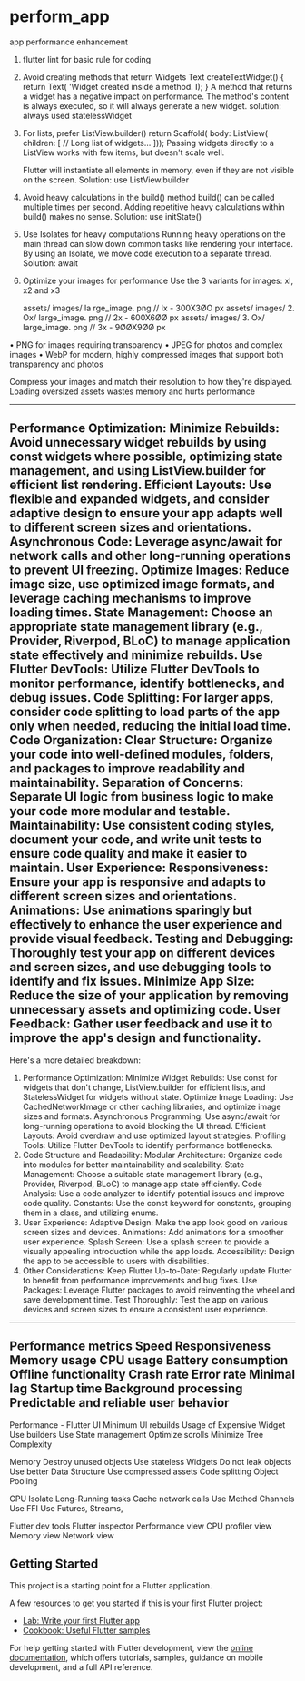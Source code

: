 # perform_app

app performance enhancement
1. flutter lint for basic rule for coding
2. Avoid creating methods that return Widgets
   Text createTextWidget() {
   return  Text( 'Widget created inside a method. I);
  }
   A method that returns a widget has a
   negative impact on performance.
   The method's content is always executed, so
   it will always generate a new widget.
solution: always used statelessWidget
3. For lists, prefer ListView.builder()
   return   Scaffold(
  body: ListView(
   children: [
   // Long list of widgets...
]));
   Passing widgets directly to a ListView works
   with few items, but doesn't scale well.

   Flutter will instantiate all elements in
   memory, even if they are not visible on the
   screen.
Solution: use ListView.builder
4. Avoid heavy calculations in the build() method
   build() can be called multiple times per
   second.
   Adding repetitive heavy calculations within
   build() makes no sense.
Solution: use initState()
5. Use Isolates for heavy computations
   Running heavy operations on the main
   thread can slow down common tasks like
   rendering your interface.
   By using an Isolate, we move code execution
   to a separate thread.
Solution: await
6. Optimize your images for performance
   Use the 3 variants for images: xl, x2 and x3

   assets/ images/ la rge_image. png  // lx - 300X3ØO px
   assets/ images/ 2. Ox/ large_image. png // 2x - 600X6ØØ px
   assets/ images/ 3. Ox/ large_image. png // 3x - 9ØØX9ØØ px

• PNG for images requiring transparency
• JPEG for photos and complex images
• WebP for modern, highly compressed
images that support both transparency and photos

Compress your images and match their
resolution to how they're displayed. Loading
oversized assets wastes memory and hurts
performance

______________________________________________________
Performance Optimization:
Minimize Rebuilds:
Avoid unnecessary widget rebuilds by using const widgets where possible, optimizing state management, and using ListView.builder for efficient list rendering.
Efficient Layouts:
Use flexible and expanded widgets, and consider adaptive design to ensure your app adapts well to different screen sizes and orientations.
Asynchronous Code:
Leverage async/await for network calls and other long-running operations to prevent UI freezing.
Optimize Images:
Reduce image size, use optimized image formats, and leverage caching mechanisms to improve loading times.
State Management:
Choose an appropriate state management library (e.g., Provider, Riverpod, BLoC) to manage application state effectively and minimize rebuilds.
Use Flutter DevTools:
Utilize Flutter DevTools to monitor performance, identify bottlenecks, and debug issues.
Code Splitting:
For larger apps, consider code splitting to load parts of the app only when needed, reducing the initial load time.
Code Organization:
Clear Structure:
Organize your code into well-defined modules, folders, and packages to improve readability and maintainability.
Separation of Concerns:
Separate UI logic from business logic to make your code more modular and testable.
Maintainability:
Use consistent coding styles, document your code, and write unit tests to ensure code quality and make it easier to maintain.
User Experience:
Responsiveness:
Ensure your app is responsive and adapts to different screen sizes and orientations.
Animations:
Use animations sparingly but effectively to enhance the user experience and provide visual feedback.
Testing and Debugging:
Thoroughly test your app on different devices and screen sizes, and use debugging tools to identify and fix issues.
Minimize App Size:
Reduce the size of your application by removing unnecessary assets and optimizing code.
User Feedback:
Gather user feedback and use it to improve the app's design and functionality.
---------------------------------------------------------
Here's a more detailed breakdown:
1. Performance Optimization:
   Minimize Widget Rebuilds: Use const for widgets that don't change, ListView.builder for efficient lists, and StatelessWidget for widgets without state.
   Optimize Image Loading: Use CachedNetworkImage or other caching libraries, and optimize image sizes and formats.
   Asynchronous Programming: Use async/await for long-running operations to avoid blocking the UI thread.
   Efficient Layouts: Avoid overdraw and use optimized layout strategies.
   Profiling Tools: Utilize Flutter DevTools to identify performance bottlenecks.
2. Code Structure and Readability:
   Modular Architecture: Organize code into modules for better maintainability and scalability.
   State Management: Choose a suitable state management library (e.g., Provider, Riverpod, BLoC) to manage app state efficiently.
   Code Analysis: Use a code analyzer to identify potential issues and improve code quality.
   Constants: Use the const keyword for constants, grouping them in a class, and utilizing enums.
3. User Experience:
   Adaptive Design: Make the app look good on various screen sizes and devices.
   Animations: Add animations for a smoother user experience.
   Splash Screen: Use a splash screen to provide a visually appealing introduction while the app loads.
   Accessibility: Design the app to be accessible to users with disabilities.
4. Other Considerations:
   Keep Flutter Up-to-Date:
   Regularly update Flutter to benefit from performance improvements and bug fixes.
   Use Packages:
   Leverage Flutter packages to avoid reinventing the wheel and save development time.
   Test Thoroughly:
   Test the app on various devices and screen sizes to ensure a consistent user experience.

-----------------------------
Performance metrics
Speed
Responsiveness
Memory usage
CPU usage
Battery consumption
Offline functionality
Crash rate
Error rate
Minimal lag
Startup time
Background processing
Predictable and reliable
user behavior
------------------
Performance - Flutter
UI
Minimum Ul rebuilds
Usage of Expensive Widget
Use builders
Use State management
Optimize scrolls
Minimize Tree Complexity

Memory
Destroy unused objects
Use stateless Widgets
Do not leak objects
Use better Data Structure
Use compressed assets
Code splitting
Object Pooling

CPU
Isolate Long-Running tasks
Cache network calls
Use Method Channels
Use FFI
Use Futures, Streams,


Flutter dev tools
Flutter inspector
Performance view
CPU profiler view
Memory view
Network view
## Getting Started

This project is a starting point for a Flutter application.

A few resources to get you started if this is your first Flutter project:

- [Lab: Write your first Flutter app](https://docs.flutter.dev/get-started/codelab)
- [Cookbook: Useful Flutter samples](https://docs.flutter.dev/cookbook)

For help getting started with Flutter development, view the
[online documentation](https://docs.flutter.dev/), which offers tutorials,
samples, guidance on mobile development, and a full API reference.
